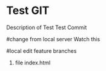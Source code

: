 # Test GIT 
Description of Test
Test Commit

#change from local server
Watch this

#local edit feature branches
1. file index.html
    